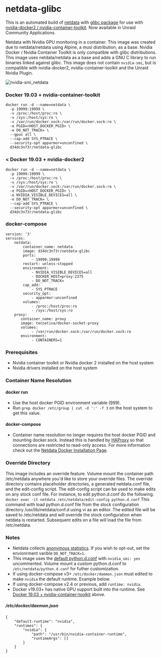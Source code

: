 # netdata-glibc
This is an automated build of [netdata](https://github.com/netdata/netdata) with [glibc package](https://github.com/sgerrand/alpine-pkg-glibc) for use with [nvidia-docker2 / nvidia-container-toolkit](https://github.com/NVIDIA/nvidia-docker). Now available in Unraid Community Applications.

Netdata with Nvidia GPU monitoring in a container. This image was created due to netdata/netdata using Alpine, a musl distribution, as a base. Nvidia Docker / Nvidia Container Toolkit is  only compatible with glibc distributions. This image uses netdata/netdata as a base and adds a GNU C library to run binaries linked against glibc. This image does not contain `nvidia-smi`, but is compatible with nvidia-docker2, nvidia-container-toolkit and the Unraid Nvidia Plugin.

![nvidia-smi_netdata](https://user-images.githubusercontent.com/9123670/58919768-269d0180-86e4-11e9-8405-2a7b7c5917c7.png)

### Docker 19.03 + nvidia-container-toolkit
```
docker run -d --name=netdata \
  -p 19999:19999 \
  -v /proc:/host/proc:ro \
  -v /sys:/host/sys:ro \
  -v /var/run/docker.sock:/var/run/docker.sock:ro \
  -e PGID=<HOST_DOCKER_PGID> \
  -e DO_NOT_TRACK= \
  --gpus all \
  --cap-add SYS_PTRACE \
  --security-opt apparmor=unconfined \
  d34dc3n73r/netdata-glibc
```

### < Docker 19.03 + nvidia-docker2
```
docker run -d --name=netdata \
  -p 19999:19999 \
  -v /proc:/host/proc:ro \
  -v /sys:/host/sys:ro \
  -v /var/run/docker.sock:/var/run/docker.sock:ro \
  -e PGID=<HOST_DOCKER_PGID> \
  -e NVIDIA_VISIBLE_DEVICES=all \
  -e DO_NOT_TRACK= \
  --cap-add SYS_PTRACE \
  --security-opt apparmor=unconfined \
  d34dc3n73r/netdata-glibc
```  

### docker-compose
```
version: '3'
services:
    netdata:
        container_name: netdata
        image: d34dc3n73r/netdata-glibc
        ports:
            - 19999:19999
        restart: unless-stopped
        environment:
            - NVIDIA_VISIBLE_DEVICES=all
            - DOCKER_HOST=proxy:2375
            - DO_NOT_TRACK=
        cap_add:
            - SYS_PTRACE
        security_opt:
            - apparmor:unconfined
        volumes:
            - /proc:/host/proc:ro
            - /sys:/host/sys:ro
    proxy:
       container_name: proxy
       image: tecnativa/docker-socket-proxy
       volumes:
            - /var/run/docker.sock:/var/run/docker.sock:ro
       environment:
            - CONTAINERS=1
```  

### Prerequisites
 - Nvidia container toolkit or Nvidia docker 2 installed on the host system
 - Nvidia drivers installed on the host system

### Container Name Resolution
#### docker run
 - Use the host docker PGID environment variable (999). 
 - Run `grep docker /etc/group | cut -d ':' -f 3` on the host system to get this value.
#### docker-compose
 - Container name resolution no longer requires the host docker PGID and mounting docker.sock. Instead this is handled by [HAProxy](https://docs.netdata.cloud/docs/running-behind-haproxy/) so that connections are restricted to read-only access. For more information check out the [Netdata Docker Installation Page](https://github.com/netdata/netdata/tree/master/packaging/docker). 

### Override Directory
This image includes an override feature. Volume mount the container path /etc/netdata anywhere you'd like to store your override files. The override directory contains placeholder directories, a generated netdata.conf file, and the edit-config script. The edit-config script can be used to make edits on any stock conf file. For instance, to edit python.d.conf do the following.
`docker exec -it netdata /etc/netdata/edit-config python.d.conf`
This command with load python.d.conf file from the stock configuration directory /usr/lib/netdata/conf.d using vi as an editor. The edited file will be saved to /etc/netdata and will override the stock configuration when netdata is restarted. Subsequent edits on a file will load the file from /etc/netdata.

### Notes
- Netdata collects [anonymous statistics](https://docs.netdata.cloud/docs/anonymous-statistics/). If you wish to opt-out, set the envionrment varible `DO_NOT_TRACK=1`.
- This image uses the [default python.d.conf](https://github.com/netdata/netdata/blob/master/collectors/python.d.plugin/python.d.conf) with `nvidia_smi: yes` uncommented. Volume mount a custom python.d.conf to `/etc/netdata/python.d.conf` for futher customization. 
- If using docker-compose v3+ `/etc/docker/daemon.json` must edited to make `nvidia` the default runtime. Example below. 
- If using docker-compose v2.4 or previous, add `runtime: nvidia`.
- Docker v19.03+ has native GPU support built into the runtime. See [Docker 19.03 + nvidia-container-toolkit](https://github.com/D34DC3N73R/netdata-glibc#docker-1903--nvidia-container-toolkit) above.

##### /etc/docker/daemon.json
```
{
    "default-runtime": "nvidia",
    "runtimes": {
        "nvidia": {
            "path": "/usr/bin/nvidia-container-runtime",
            "runtimeArgs": []
        }
    }
}
```
